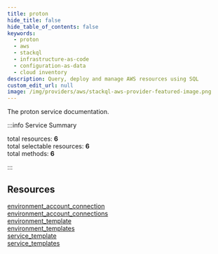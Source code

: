 ```yaml
---
title: proton
hide_title: false
hide_table_of_contents: false
keywords:
  - proton
  - aws
  - stackql
  - infrastructure-as-code
  - configuration-as-data
  - cloud inventory
description: Query, deploy and manage AWS resources using SQL
custom_edit_url: null
image: /img/providers/aws/stackql-aws-provider-featured-image.png
---
```


The proton service documentation.

:::info Service Summary

<div class="row">
<div class="providerDocColumn">
<span>total resources:&nbsp;<b>6</b></span><br />
<span>total selectable resources:&nbsp;<b>6</b></span><br />
<span>total methods:&nbsp;<b>6</b></span><br />
</div>
</div>

:::

## Resources
<div class="row">
<div class="providerDocColumn">
<a href="/providers/aws/proton/environment_account_connection/">environment_account_connection</a><br />
<a href="/providers/aws/proton/environment_account_connections/">environment_account_connections</a><br />
<a href="/providers/aws/proton/environment_template/">environment_template</a>
</div>
<div class="providerDocColumn">
<a href="/providers/aws/proton/environment_templates/">environment_templates</a><br />
<a href="/providers/aws/proton/service_template/">service_template</a><br />
<a href="/providers/aws/proton/service_templates/">service_templates</a>
</div>
</div>